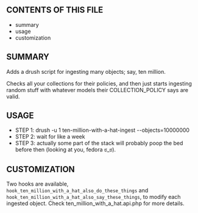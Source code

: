 CONTENTS OF THIS FILE
---------------------

 * summary
 * usage
 * customization

SUMMARY
-------

Adds a drush script for ingesting many objects; say, ten million.

Checks all your collections for their policies, and then just starts ingesting
random stuff with whatever models their COLLECTION_POLICY says are valid.

USAGE
-----

- STEP 1: drush -u 1 ten-million-with-a-hat-ingest --objects=10000000
- STEP 2: wait for like a week
- STEP 3: actually some part of the stack will probably poop the bed before then (looking at you, fedora ಠ_ಠ).

CUSTOMIZATION
-------------

Two hooks are available, `hook_ten_million_with_a_hat_also_do_these_things` and `hook_ten_million_with_a_hat_also_say_these_things`, to modify each ingested object. Check ten_million_with_a_hat.api.php for more details.
